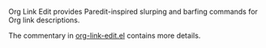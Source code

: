 Org Link Edit provides Paredit-inspired slurping and barfing commands
for Org link descriptions.

The commentary in [org-link-edit.el][el] contains more details.

[el]: https://github.com/kyleam/org-link-edit/blob/master/org-link-edit.el
